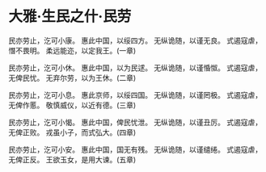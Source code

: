 # 大雅·生民之什·民劳

民亦劳止，汔可小康。
惠此中国，以绥四方。
无纵诡随，以谨无良。
式遏寇虐，憯不畏明。
柔远能迩，以定我王。(一章)

民亦劳止，汔可小休。
惠此中国，以为民逑。
无纵诡随，以谨惛怓。
式遏寇虐，无俾民忧。
无弃尔劳，以为王休。(二章)

民亦劳止，汔可小息。
惠此京师，以绥四国。
无纵诡随，以谨罔极。
式遏寇虐，无俾作慝。
敬慎威仪，以近有德。(三章)

民亦劳止，汔可小愒。
惠此中国，俾民忧泄。
无纵诡随，以谨丑厉。
式遏寇虐，无俾正败。
戎虽小子，而式弘大。(四章)

民亦劳止，汔可小安。
惠此中国，国无有残。
无纵诡随，以谨缱绻。
式遏寇虐，无俾正反。
王欲玉女，是用大谏。(五章)

